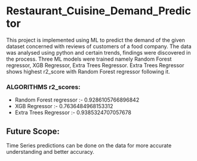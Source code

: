 # Restaurant_Cuisine_Demand_Predictor

This project is implemented using ML to predict the demand of the given dataset concerned with reviews of customers of a food company. The data was analysed using python and certain trends, findings were discovered in the process. Three ML models were trained namely Random Forest regressor, XGB Regressor, Extra Trees Regressor. Extra Trees Regressor shows highest r2_score with Random Forest regressor following it.
### ALGORITHMS r2_scores:
* Random Forest regressor :- 0.9286105766896842
* XGB Regressor :- 0.7636484968153312
* Extra Trees Regressor :- 0.9385324707057678

## Future Scope:
Time Series predictions can be done on the data for more accurate understanding and better accuracy.
